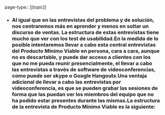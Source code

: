 page-type:: [[topic]]
- ### Al igual que en las entrevistas del problema y de solución, nos centraremos más en aprender y menos en soltar un discurso de ventas. La estructura de estas entrevistas tiene mucho que ver con los test de usabilidad.En la medida de lo posible intentaremos llevar a cabo esta central entrevistas del Producto Mínimo Viable en persona, cara a cara, aunque no es descartable, y puede dar acceso a clientes con los que no me pueda reunir presencialmente, el llevar a cabo las entrevistas a través de software de videoconferencias, como puede ser skype o Google Hangouts.Una ventaja adicional de llevar a cabo las entrevistas por videoconferencia, es que se pueden grabar las sesiones de forma que las puedan ver los miembros del equipo que no ha podido estar presentes durante las mismas.La estructura de la entrevista de Producto Mínimo Viable es la siguiente:


